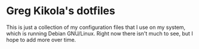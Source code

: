 Greg Kikola's dotfiles
======================

This is just a collection of my configuration files that I use on my
system, which is running Debian GNU/Linux. Right now there isn't much
to see, but I hope to add more over time.
